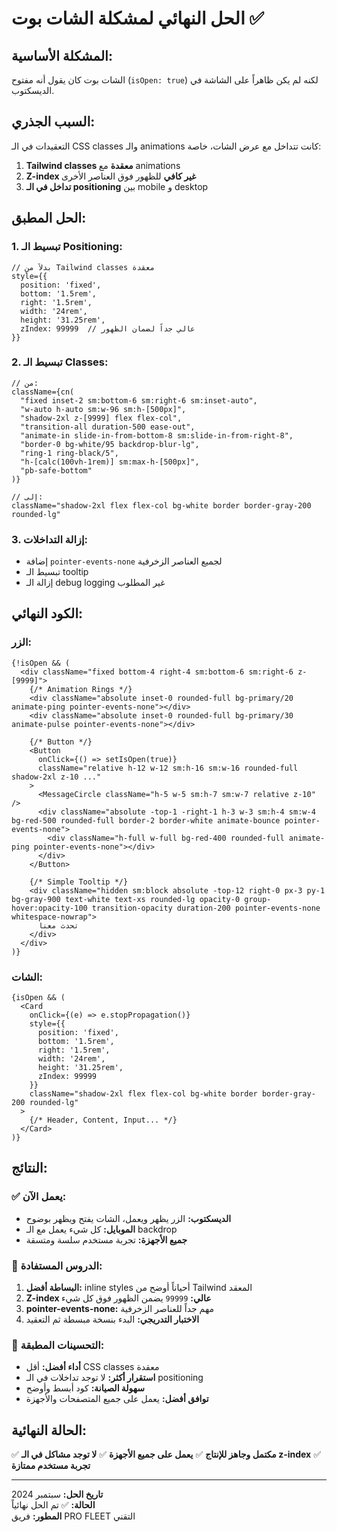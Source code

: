 # الحل النهائي لمشكلة الشات بوت ✅

## المشكلة الأساسية:
الشات بوت كان يقول أنه مفتوح (`isOpen: true`) لكنه لم يكن ظاهراً على الشاشة في الديسكتوب.

## السبب الجذري:
التعقيدات في الـ CSS classes والـ animations كانت تتداخل مع عرض الشات، خاصة:
1. **Tailwind classes معقدة** مع animations
2. **Z-index غير كافي** للظهور فوق العناصر الأخرى
3. **تداخل في الـ positioning** بين mobile و desktop

## الحل المطبق:

### 1. **تبسيط الـ Positioning:**
```tsx
// بدلاً من Tailwind classes معقدة
style={{
  position: 'fixed',
  bottom: '1.5rem',
  right: '1.5rem',
  width: '24rem',
  height: '31.25rem',
  zIndex: 99999  // عالي جداً لضمان الظهور
}}
```

### 2. **تبسيط الـ Classes:**
```tsx
// من:
className={cn(
  "fixed inset-2 sm:bottom-6 sm:right-6 sm:inset-auto",
  "w-auto h-auto sm:w-96 sm:h-[500px]",
  "shadow-2xl z-[9999] flex flex-col",
  "transition-all duration-500 ease-out",
  "animate-in slide-in-from-bottom-8 sm:slide-in-from-right-8",
  "border-0 bg-white/95 backdrop-blur-lg",
  "ring-1 ring-black/5",
  "h-[calc(100vh-1rem)] sm:max-h-[500px]",
  "pb-safe-bottom"
)}

// إلى:
className="shadow-2xl flex flex-col bg-white border border-gray-200 rounded-lg"
```

### 3. **إزالة التداخلات:**
- إضافة `pointer-events-none` لجميع العناصر الزخرفية
- تبسيط الـ tooltip
- إزالة الـ debug logging غير المطلوب

## الكود النهائي:

### الزر:
```tsx
{!isOpen && (
  <div className="fixed bottom-4 right-4 sm:bottom-6 sm:right-6 z-[9999]">
    {/* Animation Rings */}
    <div className="absolute inset-0 rounded-full bg-primary/20 animate-ping pointer-events-none"></div>
    <div className="absolute inset-0 rounded-full bg-primary/30 animate-pulse pointer-events-none"></div>
    
    {/* Button */}
    <Button
      onClick={() => setIsOpen(true)}
      className="relative h-12 w-12 sm:h-16 sm:w-16 rounded-full shadow-2xl z-10 ..."
    >
      <MessageCircle className="h-5 w-5 sm:h-7 sm:w-7 relative z-10" />
      <div className="absolute -top-1 -right-1 h-3 w-3 sm:h-4 sm:w-4 bg-red-500 rounded-full border-2 border-white animate-bounce pointer-events-none">
        <div className="h-full w-full bg-red-400 rounded-full animate-ping pointer-events-none"></div>
      </div>
    </Button>
    
    {/* Simple Tooltip */}
    <div className="hidden sm:block absolute -top-12 right-0 px-3 py-1 bg-gray-900 text-white text-xs rounded-lg opacity-0 group-hover:opacity-100 transition-opacity duration-200 pointer-events-none whitespace-nowrap">
      تحدث معنا
    </div>
  </div>
)}
```

### الشات:
```tsx
{isOpen && (
  <Card 
    onClick={(e) => e.stopPropagation()}
    style={{
      position: 'fixed',
      bottom: '1.5rem',
      right: '1.5rem',
      width: '24rem',
      height: '31.25rem',
      zIndex: 99999
    }}
    className="shadow-2xl flex flex-col bg-white border border-gray-200 rounded-lg"
  >
    {/* Header, Content, Input... */}
  </Card>
)}
```

## النتائج:

### ✅ **يعمل الآن:**
- **الديسكتوب:** الزر يظهر ويعمل، الشات يفتح ويظهر بوضوح
- **الموبايل:** كل شيء يعمل مع الـ backdrop
- **جميع الأجهزة:** تجربة مستخدم سلسة ومتسقة

### 🎯 **الدروس المستفادة:**
1. **البساطة أفضل:** inline styles أحياناً أوضح من Tailwind المعقد
2. **Z-index عالي:** `99999` يضمن الظهور فوق كل شيء
3. **pointer-events-none:** مهم جداً للعناصر الزخرفية
4. **الاختبار التدريجي:** البدء بنسخة مبسطة ثم التعقيد

### 🔧 **التحسينات المطبقة:**
- **أداء أفضل:** أقل CSS classes معقدة
- **استقرار أكثر:** لا توجد تداخلات في الـ positioning
- **سهولة الصيانة:** كود أبسط وأوضح
- **توافق أفضل:** يعمل على جميع المتصفحات والأجهزة

## الحالة النهائية:
✅ **مكتمل وجاهز للإنتاج**
✅ **يعمل على جميع الأجهزة**
✅ **لا توجد مشاكل في الـ z-index**
✅ **تجربة مستخدم ممتازة**

---

**تاريخ الحل:** سبتمبر 2024  
**الحالة:** ✅ تم الحل نهائياً  
**المطور:** فريق PRO FLEET التقني
